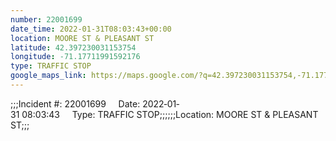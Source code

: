 ```yaml
---
number: 22001699
date_time: 2022-01-31T08:03:43+00:00
location: MOORE ST & PLEASANT ST
latitude: 42.397230031153754
longitude: -71.17711991592176
type: TRAFFIC STOP
google_maps_link: https://maps.google.com/?q=42.397230031153754,-71.17711991592176
---
```


;;;Incident #: 22001699     Date: 2022‐01‐31 08:03:43     Type: TRAFFIC STOP;;;;;;Location: MOORE ST & PLEASANT ST;;;
